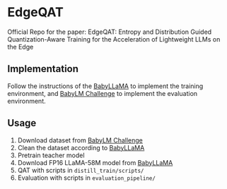 # EdgeQAT
Official Repo for the paper: EdgeQAT: Entropy and Distribution Guided Quantization-Aware Training
for the Acceleration of Lightweight LLMs on the Edge


## Implementation
Follow the instructions of the [BabyLLaMA](https://github.com/timinar/BabyLlama) to implement the training environment, and [BabyLM Challenge](https://babylm.github.io/index.html) to implement the evaluation environment.


## Usage
1. Download dataset from [BabyLM Challenge](https://babylm.github.io/index.html)
2. Clean the dataset according to [BabyLLaMA](https://github.com/timinar/BabyLlama)
3. Pretrain teacher model
4. Download FP16 LLaMA-58M model from [BabyLLaMA](https://github.com/timinar/BabyLlama)
5. QAT with scripts in `distill_train/scripts/`
6. Evaluation with scripts in `evaluation_pipeline/`





